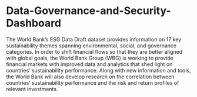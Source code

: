 # Data-Governance-and-Security-Dashboard

The World Bank’s ESG Data Draft dataset provides information on 17 key sustainability themes spanning environmental, social, and governance categories. In order to shift financial flows so that they are better aligned with global goals, the World Bank Group (WBG) is working to provide financial markets with improved data and analytics that shed light on countries’ sustainability performance. Along with new
information and tools, the World Bank will also develop research on the correlation between countries’ sustainability performance and the risk and return profiles of relevant investments.
